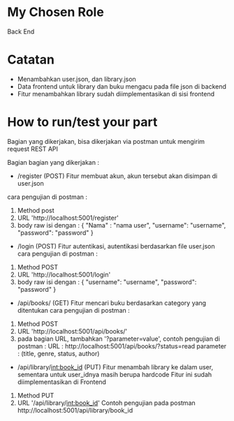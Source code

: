 # My Chosen Role
Back End

# Catatan 
- Menambahkan user.json, dan library.json
- Data frontend untuk library dan buku mengacu pada file json di backend
- Fitur menambahkan library sudah diimplementasikan di sisi frontend

# How to run/test your part
Bagian yang dikerjakan, bisa dikerjakan via postman untuk mengirim request REST API

Bagian bagian yang dikerjakan : 
- /register (POST)
Fitur membuat akun, akun tersebut akan disimpan di user.json

cara pengujian di postman : 
1. Method post
2. URL 'http://localhost:5001/register'
3. body raw isi dengan : 
{
    "Nama" : "nama user",
    "username": "username",
    "password": "password"
}

- /login (POST)
Fitur autentikasi, autentikasi berdasarkan file user.json
cara pengujian di postman : 
1. Method POST
2. URL 'http://localhost:5001/login'
3. body raw isi dengan : 
{
    "username": "username",
    "password": "password"
}

- /api/books/ (GET)
Fitur mencari buku berdasarkan category yang ditentukan
cara pengujian di postman : 
1. Method POST
2. URL 'http://localhost:5001/api/books/'
3. pada bagian URL, tambahkan '?parameter=value', contoh pengujian di postman : 
URL : http://localhost:5001/api/books/?status=read
parameter : (title, genre, status, author)


- /api/library/<int:book_id> (PUT)
Fitur menambah library ke dalam user, sementara untuk user_idnya masih berupa hardcode
Fitur ini sudah diimplementasikan di Frontend 
1. Method PUT
2. URL '/api/library/<int:book_id>'
Contoh pengujian pada postman
http://localhost:5001/api/library/book_id



